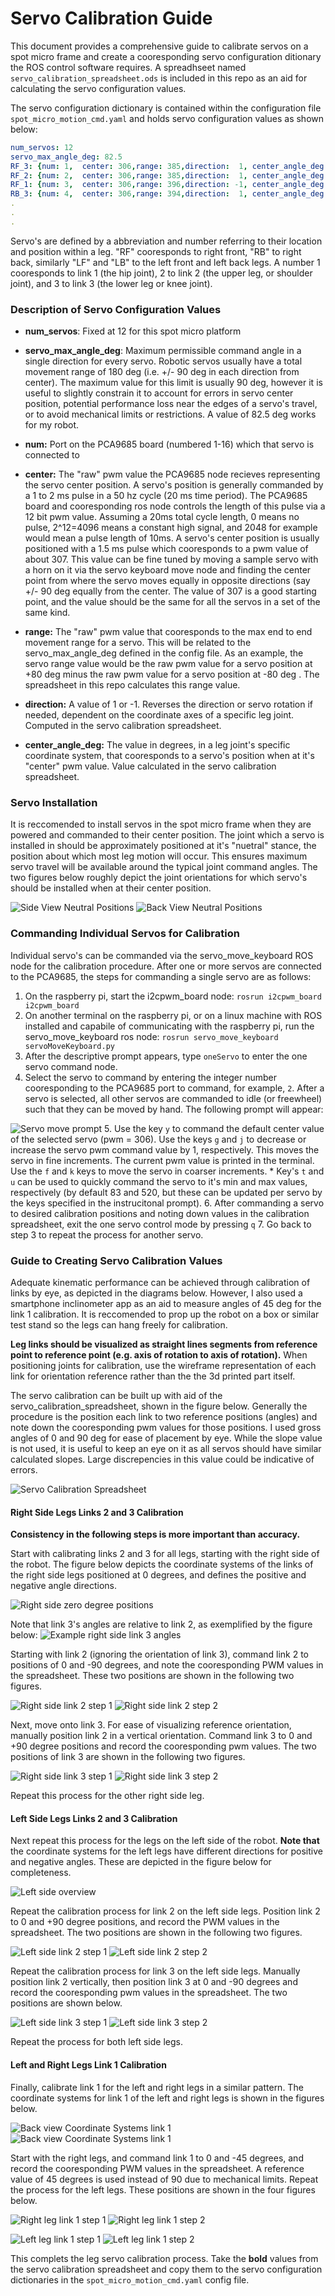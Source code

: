 # Servo Calibration Guide

This document provides a comprehensive guide to calibrate servos on a spot micro frame and create a cooresponding servo configuration ditionary the ROS control software requires. A spreadhseet named `servo_calibration_spreadsheet.ods` is included in this repo as an aid for calculating the servo configuration values.

The servo configuration dictionary is contained within the configuration file `spot_micro_motion_cmd.yaml` and holds servo configuration values as shown below:
```yaml
num_servos: 12
servo_max_angle_deg: 82.5
RF_3: {num: 1,  center: 306,range: 385,direction:  1, center_angle_deg:  84.0}
RF_2: {num: 2,  center: 306,range: 385,direction:  1, center_angle_deg: -27.9}
RF_1: {num: 3,  center: 306,range: 396,direction: -1, center_angle_deg:  -5.4}
RB_3: {num: 4,  center: 306,range: 394,direction:  1, center_angle_deg:  90.4}
.
.
.
```

Servo's are defined by a abbreviation and number referring to their location and position within a leg. "RF" cooresponds to right front, "RB" to right back, similarly "LF" and "LB" to the left front and left back legs. A number 1 cooresponds to link 1 (the hip joint), 2 to link 2 (the upper leg, or shoulder joint), and 3 to link 3 (the lower leg or knee joint).

### Description of Servo Configuration Values
* **num_servos**: Fixed at 12 for this spot micro platform

* **servo_max_angle_deg**: Maximum permissible command angle in a single direction for every servo. Robotic servos usually have a total movement range of 180 deg (i.e. +/- 90 deg in each direction from center). The maximum value for this limit is usually 90 deg, however it is useful to slightly constrain it to account for errors in servo center position, potential performance loss near the edges of a servo's travel, or to avoid mechanical limits or restrictions. A value of 82.5 deg works for my robot.

* **num:** Port on the PCA9685 board (numbered 1-16) which that servo is connected to

* **center:** The "raw" pwm value the PCA9685 node recieves representing the servo center position. A servo's position is generally commanded by a 1 to 2 ms pulse in a 50 hz cycle (20 ms time period). The PCA9685 board and cooresponding ros node controls the length of this pulse via a 12 bit pwm value. Assuming a 20ms total cycle length, 0 means no pulse, 2^12=4096 means a constant high signal, and 2048 for example would mean a pulse length of 10ms. A servo's center position is usually positioned with a 1.5 ms pulse which cooresponds to a pwm value of about 307. This value can be fine tuned by moving a sample servo with a horn on it via the servo keyboard move node and finding the center point from where the servo moves equally in opposite directions (say +/- 90 deg equally from the center. The value of 307 is a good starting point, and the value should be the same for all the servos in a set  of the same kind.

* **range:** The "raw" pwm value that cooresponds to the max end to end movement range for a servo. This will be related to the servo_max_angle_deg defined in the config file. As an example, the servo range value would be the raw pwm value for a servo position at +80 deg  minus the raw pwm value for a servo position at -80 deg . The spreadsheet in this repo calculates this range value.

* **direction:** A value of 1 or -1. Reverses the direction or servo rotation if needed, dependent on the coordinate axes of a specific leg joint. Computed in the servo calibration spreadsheet.

* **center_angle_deg:** The value in degrees, in a leg joint's specific coordinate system, that cooresponds to a servo's position when at it's "center" pwm value. Value calculated in the servo calibration spreadsheet.


### Servo Installation
It is reccomended to install servos in the spot micro frame when they are powered and commanded to their center position. The joint which a servo is installed in should be approximately positioned at it's "nuetral" stance, the position about which most leg motion will occur. This ensures maximum servo travel will be available around the typical joint command angles. The two figures below roughly depict the joint orientations for which servo's should be installed when at their center position. 

![Side View Neutral Positions](assets/1_robot_right_links.png)
![Back View Neutral Positions](assets/12_robot_back_overview.png)


### Commanding Individual Servos for Calibration
Individual servo's can be commanded via the servo_move_keyboard ROS node for the calibration procedure. After one or more servos are connected to the PCA9685, the steps for commanding a single servo are as follows:

1. On the raspberry pi, start the i2cpwm_board node:
`rosrun i2cpwm_board i2cpwm_board`
2. On another terminal on the raspberry pi, or on a linux machine with ROS installed and capabile of communicating with the raspberry pi, run the servo_move_keyboard ros node:
`rosrun servo_move_keyboard servoMoveKeyboard.py`
3. After the descriptive prompt appears, type `oneServo` to enter the one servo command node.
4. Select the servo to command by entering the integer number cooresponding to the PCA9685 port to command, for example, `2`. After a servo is selected, all other servos are commanded to idle (or freewheel) such that they can be moved by hand. The following prompt will appear:

![Servo move prompt](assets/servo_move_prompt.png)
5. Use the key `y` to command the default center value of the selected servo (pwm = 306). Use the keys `g` and `j` to decrease or increase the servo pwm command value by 1, respectively. This moves the servo in fine increments. The current pwm value is printed in the terminal. Use the `f` and `k` keys to move the servo in coarser increments. 
    * Key's `t` and `u` can be used to quickly command the servo to it's min and max values, respectively (by default 83 and 520, but these can be updated per servo by the keys specified in the instrucitonal prompt).
6. After commanding a servo to desired calibration positions and noting down values in the calibration spreadsheet, exit the one servo control mode by pressing `q`
7. Go back to step 3 to repeat the process for another servo.

### Guide to Creating Servo Calibration Values
Adequate kinematic performance can be achieved through calibration of links by eye, as depicted in the diagrams below. However, I also used a smartphone inclinometer app as an aid to measure angles of 45 deg for the link 1 calibration. It is reccomended to prop up the robot on a box or similar test stand so the legs can hang freely for calibration.

**Leg links should be visualized as straight lines segments from reference point to reference point (e.g. axis of rotation to axis of rotation).** When positioning joints for calibration, use the wireframe representation of each link for orientation reference rather than the the 3d printed part itself.

The servo calibration can be built up with aid of the servo_calibration_spreadsheet, shown in the figure below. Generally the procedure is the position each link to two reference positions (angles) and note down the cooresponding pwm values for those positions. I used gross angles of 0 and 90 deg for ease of placement by eye. While the slope value is not used, it is useful to keep an eye on it as all servos should have similar calculated slopes. Large discrepencies in this value could be indicative of errors.

![Servo Calibration Spreadsheet](assets/servo_calibration_spreadsheet.png)

#### Right Side Legs Links 2 and 3 Calibration

**Consistency in the following steps is more important than accuracy.**

Start with calibrating links 2 and 3 for all legs, starting with the right side of the robot. The figure below depicts the coordinate systems of the links of the right side legs positioned at 0 degrees, and defines the positive and negative angle directions.

![Right side zero degree positions](assets/2_right_straight_links.png)

Note that link 3's angles are relative to link 2, as exemplified by the figure below:
![Example right side link 3 angles ](assets/3_right_link_angles_example.png)

Starting with link 2 (ignoring the orientation of link 3), command link 2 to positions of 0 and -90 degrees, and note the cooresponding PWM values in the spreadsheet. These two positions are shown in the following two figures.

![Right side link 2 step 1 ](assets/4_right_link2_config_step_1.png)
![Right side link 2 step 2 ](assets/4_right_link2_config_step_2.png)

Next, move onto link 3. For ease of visualizing reference orientation, manually position link 2 in a vertical orientation. Command link 3 to 0 and +90 degree positions and record the cooresponding pwm values. The two positions of link 3 are shown in the following two figures.

![Right side link 3 step 1 ](assets/5_right_link3_config_step_1.png)
![Right side link 3 step 2 ](assets/6_right_link3_config_step_2.png)

Repeat this process for the other right side leg.

#### Left Side Legs Links 2 and 3 Calibration
Next repeat this process for the legs on the left side of the robot. **Note that** the coordinate systems for the left legs have different directions for positive and negative angles. These are depicted in the figure below for completeness.

![Left side overview ](assets/7_robot_left_overview.png)

Repeat the calibration process for link 2 on the left side legs. Position link 2 to 0 and +90 degree positions, and record the PWM values in the spreadsheet. The two positions are shown in the following two figures.

![Left side link 2 step 1 ](assets/8_left_link2_config_step_1.png)
![Left side link 2 step 2 ](assets/9_left_link2_config_step_2.png)

Repeat the calibration process for link 3 on the left side legs. Manually position link 2 vertically, then position link 3 at 0 and -90 degrees and record the cooresponding pwm values in the spreadsheet. The two positions are shown below.

![Left side link 3 step 1 ](assets/10_left_link3_config_step_1.png)
![Left side link 3 step 2 ](assets/11_left_link3_config_step_2.png)

Repeat the process for both left side legs.

#### Left and Right Legs Link 1 Calibration

Finally, calibrate link 1 for the left and right legs in a similar pattern. The coordinate systems for link 1 of the left and right legs is shown in the figures below.

![Back view Coordinate Systems link 1 ](assets/12_robot_back_overview.png)
![Back view Coordinate Systems link 1 ](assets/13_robot_back_angle_directions.png)

Start with the right legs, and command link 1 to 0 and -45 degrees, and record the cooresponding PWM values in the spreadsheet. A reference value of 45 degrees is used instead of 90 due to mechanical limits. Repeat the process for the left legs. These positions are shown in the four figures below. 


![Right leg link 1 step 1](assets/14_right_link1_config_step_1.png)
![Right leg link 1 step 2](assets/15_right_link1_config_step_2.png)

![Left leg link 1 step 1](assets/16_left_link1_config_step_1.png)
![Left leg link 1 step 2](assets/17_left_link1_config_step_2.png)

This complets the leg servo calibration process. Take the **bold** values from the servo calibration spreadsheet and copy them to the servo configuration dictionaries in the `spot_micro_motion_cmd.yaml` config file.